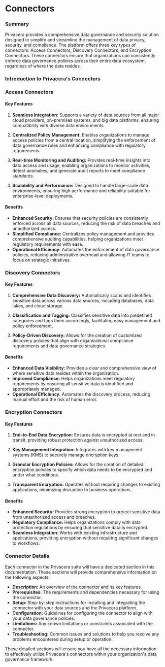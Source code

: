 # Connectors

### Summary

Privacera provides a comprehensive data governance and security solution designed to simplify and streamline the management of data privacy, security, and compliance. The platform offers three key types of connectors: Access Connectors, Discovery Connectors, and Encryption Connectors. These connectors ensure that organizations can consistently enforce data governance policies across their entire data ecosystem, regardless of where the data resides.

### Introduction to Privacera's Connectors

### Access Connectors

#### Key Features

1. **Seamless Integration:** Supports a variety of data sources from all major cloud providers, on-premises systems, and big data platforms, ensuring compatibility with diverse data environments.

2. **Centralized Policy Management:** Enables organizations to manage access policies from a central location, simplifying the enforcement of data governance rules and enhancing compliance with regulatory requirements.

3. **Real-time Monitoring and Auditing:** Provides real-time insights into data access and usage, enabling organizations to monitor activities, detect anomalies, and generate audit reports to meet compliance standards.

4. **Scalability and Performance:** Designed to handle large-scale data environments, ensuring high performance and reliability suitable for enterprise-level deployments.

#### Benefits

- **Enhanced Security:** Ensures that security policies are consistently enforced across all data sources, reducing the risk of data breaches and unauthorized access.
- **Simplified Compliance:** Centralizes policy management and provides comprehensive auditing capabilities, helping organizations meet regulatory requirements with ease.
- **Operational Efficiency:** Automates the enforcement of data governance policies, reducing administrative overhead and allowing IT teams to focus on strategic initiatives.

### Discovery Connectors

#### Key Features

1. **Comprehensive Data Discovery:** Automatically scans and identifies sensitive data across various data sources, including databases, data lakes, and cloud storage.

2. **Classification and Tagging:** Classifies sensitive data into predefined categories and tags them accordingly, facilitating easy management and policy enforcement.

3. **Policy-Driven Discovery:** Allows for the creation of customized discovery policies that align with organizational compliance requirements and data governance strategies.


#### Benefits

- **Enhanced Data Visibility:** Provides a clear and comprehensive view of where sensitive data resides within the organization.
- **Improved Compliance:** Helps organizations meet regulatory requirements by ensuring all sensitive data is identified and appropriately managed.
- **Operational Efficiency:** Automates the discovery process, reducing manual effort and the risk of human error.

### Encryption Connectors

#### Key Features

1. **End-to-End Data Encryption:** Ensures data is encrypted at rest and in transit, providing robust protection against unauthorized access.

2. **Key Management Integration:** Integrates with key management systems (KMS) to securely manage encryption keys.

3. **Granular Encryption Policies:** Allows for the creation of detailed encryption policies to specify which data needs to be encrypted and under what conditions.

4. **Transparent Encryption:** Operates without requiring changes to existing applications, minimizing disruption to business operations.

#### Benefits

- **Enhanced Security:** Provides strong encryption to protect sensitive data from unauthorized access and breaches.
- **Regulatory Compliance:** Helps organizations comply with data protection regulations by ensuring that sensitive data is encrypted.
- **Seamless Integration:** Works with existing infrastructure and applications, providing encryption without requiring significant changes to workflows.

### Connector Details

Each connector in the Privacera suite will have a dedicated section in this documentation. These sections will provide comprehensive information on the following aspects:

- **Description:** An overview of the connector and its key features.
- **Prerequisites:** The requirements and dependencies necessary for using the connector.
- **Setup:** Step-by-step instructions for installing and integrating the connector with your data sources and the Privacera platform.
- **Configuration:** Guidelines for configuring the connector to align with your data governance policies.
- **Limitations:** Any known limitations or constraints associated with the connector.
- **Troubleshooting:** Common issues and solutions to help you resolve any problems encountered during setup or operation.

These detailed sections will ensure you have all the necessary information to effectively utilize Privacera's connectors within your organization's data governance framework.